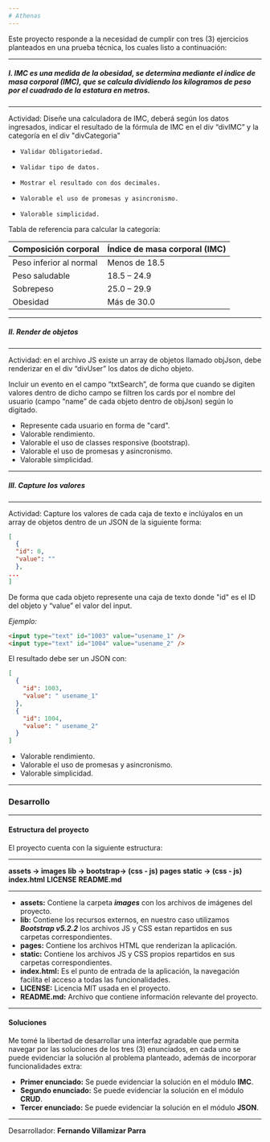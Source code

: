 ```yaml
---
# Athenas
---
```


Este proyecto responde a la necesidad de cumplir con tres (3) ejercicios planteados en una prueba técnica, los cuales listo a continuación:

---

##### I. IMC es una medida de la obesidad, se determina mediante el índice de masa corporal (IMC), que se calcula dividiendo los kilogramos de peso por el cuadrado de la estatura en metros.

---

Actividad: Diseñe una calculadora de IMC, deberá según los datos ingresados, indicar el resultado de la fórmula de IMC en el div “divIMC” y la categoría en el div "divCategoria"

-     Validar Obligatoriedad.
-     Validar tipo de datos.
-     Mostrar el resultado con dos decimales.
-     Valorable el uso de promesas y asincronismo.
-     Valorable simplicidad.

Tabla de referencia para calcular la categoría:

| Composición corporal    | Índice de masa corporal (IMC) |
| ----------------------- | ----------------------------- |
| Peso inferior al normal | Menos de 18.5                 |
| Peso saludable          | 18.5 – 24.9                   |
| Sobrepeso               | 25.0 – 29.9                   |
| Obesidad                | Más de 30.0                   |

---

##### II. Render de objetos

---

Actividad: en el archivo JS existe un array de objetos llamado objJson, debe renderizar en el div “divUser” los datos de dicho objeto.

Incluir un evento en el campo “txtSearch”, de forma que cuando se digiten valores dentro de dicho campo se filtren los cards por el nombre del usuario (campo “name” de cada objeto dentro de objJson) según lo digitado.

- Represente cada usuario en forma de "card".
- Valorable rendimiento.
- Valorable el uso de classes responsive (bootstrap).
- Valorable el uso de promesas y asincronismo.
- Valorable simplicidad.

---

##### III. Capture los valores

---

Actividad: Capture los valores de cada caja de texto e inclúyalos en un array de objetos dentro de un JSON de la siguiente forma:

```json
[
  {
  "id": 0,
  "value": ""
  },
...
]
```

De forma que cada objeto represente una caja de texto donde "id" es el ID del objeto y “value” el valor del input.

_Ejemplo:_

```html
<input type="text" id="1003" value="usename_1" />
<input type="text" id="1004" value="usename_2" />
```

El resultado debe ser un JSON con:

```json
[
  {
    "id": 1003,
    "value": " usename_1"
  },
  {
    "id": 1004,
    "value": " usename_2"
  }
]
```

- Valorable rendimiento.
- Valorable el uso de promesas y asincronismo.
- Valorable simplicidad.

---

### Desarrollo

---

#### Estructura del proyecto

El proyecto cuenta con la siguiente estructura:

---

**assets -> images**
**lib -> bootstrap-> (css - js)**
**pages**
**static -> (css - js)**
**index.html**
**LICENSE**
**README.md**

---

- **assets:** Contiene la carpeta **_images_** con los archivos de imágenes del proyecto.
- **lib:** Contiene los recursos externos, en nuestro caso utilizamos **_Bootstrap v5.2.2_** los archivos JS y CSS estan repartidos en sus carpetas correspondientes.
- **pages:** Contiene los archivos HTML que renderizan la aplicación.
- **static:** Contiene los archivos JS y CSS propios repartidos en sus carpetas correspondientes.
- **index.html:** Es el punto de entrada de la aplicación, la navegación facilita el acceso a todas las funcionalidades.
- **LICENSE:** Licencia MIT usada en el proyecto.
- **README.md:** Archivo que contiene información relevante del proyecto.

---

#### Soluciones

Me tomé la libertad de desarrollar una interfaz agradable que permita navegar por las soluciones de los tres (3) enunciados, en cada uno se puede evidenciar la solución al problema planteado, además de incorporar funcionalidades extra:

- **Primer enunciado:** Se puede evidenciar la solución en el módulo **IMC**.
- **Segundo enunciado:** Se puede evidenciar la solución en el módulo **CRUD**.
- **Tercer enunciado:** Se puede evidenciar la solución en el módulo **JSON**.

---

Desarrollador:
**Fernando Villamizar Parra**

